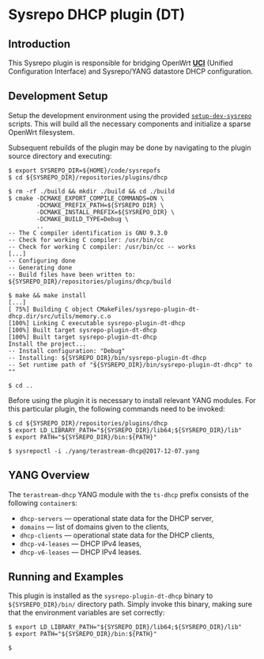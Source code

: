 # Sysrepo DHCP plugin (DT)

## Introduction

This Sysrepo plugin is responsible for bridging OpenWrt [**UCI**]() (Unified Configuration Interface) and Sysrepo/YANG datastore DHCP configuration.

## Development Setup

Setup the development environment using the provided [`setup-dev-sysrepo`](https://github.com/sartura/setup-dev-sysrepo) scripts. This will build all the necessary components and initialize a sparse OpenWrt filesystem.

Subsequent rebuilds of the plugin may be done by navigating to the plugin source directory and executing:

```
$ export SYSREPO_DIR=${HOME}/code/sysrepofs
$ cd ${SYSREPO_DIR}/repositories/plugins/dhcp

$ rm -rf ./build && mkdir ./build && cd ./build
$ cmake -DCMAKE_EXPORT_COMPILE_COMMANDS=ON \
		-DCMAKE_PREFIX_PATH=${SYSREPO_DIR} \
		-DCMAKE_INSTALL_PREFIX=${SYSREPO_DIR} \
		-DCMAKE_BUILD_TYPE=Debug \
		..
-- The C compiler identification is GNU 9.3.0
-- Check for working C compiler: /usr/bin/cc
-- Check for working C compiler: /usr/bin/cc -- works
[...]
-- Configuring done
-- Generating done
-- Build files have been written to: ${SYSREPO_DIR}/repositories/plugins/dhcp/build

$ make && make install
[...]
[ 75%] Building C object CMakeFiles/sysrepo-plugin-dt-dhcp.dir/src/utils/memory.c.o
[100%] Linking C executable sysrepo-plugin-dt-dhcp
[100%] Built target sysrepo-plugin-dt-dhcp
[100%] Built target sysrepo-plugin-dt-dhcp
Install the project...
-- Install configuration: "Debug"
-- Installing: ${SYSREPO_DIR}/bin/sysrepo-plugin-dt-dhcp
-- Set runtime path of "${SYSREPO_DIR}/bin/sysrepo-plugin-dt-dhcp" to ""

$ cd ..
```

Before using the plugin it is necessary to install relevant YANG modules. For this particular plugin, the following commands need to be invoked:

```
$ cd ${SYSREPO_DIR}/repositories/plugins/dhcp
$ export LD_LIBRARY_PATH="${SYSREPO_DIR}/lib64;${SYSREPO_DIR}/lib"
$ export PATH="${SYSREPO_DIR}/bin:${PATH}"

$ sysrepoctl -i ./yang/terastream-dhcp@2017-12-07.yang
```

## YANG Overview

The `terastream-dhcp` YANG module with the `ts-dhcp` prefix consists of the following `container`s:

* `dhcp-servers` — operational state data for the DHCP server,
* `domains` — list of domains given to the clients,
* `dhcp-clients` — operational state data for the DHCP clients,
* `dhcp-v4-leases` — DHCP IPv4 leases,
* `dhcp-v6-leases` — DHCP IPv4 leases.

## Running and Examples

This plugin is installed as the `sysrepo-plugin-dt-dhcp` binary to `${SYSREPO_DIR}/bin/` directory path. Simply invoke this binary, making sure that the environment variables are set correctly:

```
$ export LD_LIBRARY_PATH="${SYSREPO_DIR}/lib64;${SYSREPO_DIR}/lib"
$ export PATH="${SYSREPO_DIR}/bin:${PATH}"

$
```

